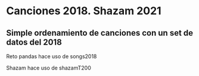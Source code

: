 # Canciones 2018. Shazam 2021
## Simple ordenamiento de canciones con un set de datos del 2018

Reto pandas hace uso de songs2018

Shazam hace uso de shazamT200
